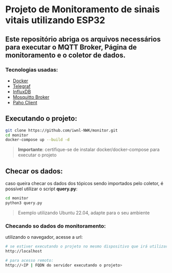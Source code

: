 # Projeto de Monitoramento de sinais vitais utilizando ESP32

## Este repositório abriga os arquivos necessários para executar o MQTT Broker, Página de monitoramento e o coletor de dados.

### Tecnologias usadas:
 - [Docker](https://www.docker.com/get-started)
 - [Telegraf](https://github.com/influxdata/telegraf)
 - [InfluxDB](https://github.com/influxdata/influxdb)
 - [Mosquitto Broker](https://mosquitto-org.translate.goog/?_x_tr_sl=en&_x_tr_tl=pt&_x_tr_hl=pt&_x_tr_pto=tc)
 - [Paho Client](https://github.com/eclipse-paho/paho.mqtt.c)

## Executando o projeto:

```Bash
git clone https://github.com/iwnl-NWK/monitor.git
cd monitor
docker-compose up --build -d
```

> **Importante**: certifique-se de instalar docker/docker-compose para executar o projeto

## Checar os dados:

caso queira checar os dados dos tópicos sendo importados pelo coletor, é possível utilizar o script **query.py**:

```bash
cd monitor
python3 query.py
``` 

> Exemplo utilizando Ubuntu 22.04, adapte para o seu ambiente

### Checando so dados do monitoramento:


utilizando o navegador, acesse a url:

```bash
# se estiver executando o projeto no mesmo dispositivo que irá utilizar para o monitoramento
http://localhost

# para acesso remoto:
http://<IP | FQDN do servidor executando o projeto>
```
